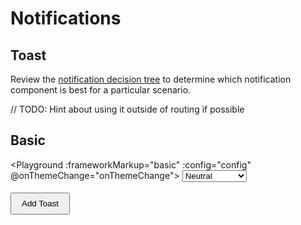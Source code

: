 # Notifications

## Toast

Review the [notification decision tree](components/notifications/decision-tree) to determine which notification component is best for a particular scenario.

// TODO: Hint about using it outside of routing if possible

## Basic

<Playground :frameworkMarkup="basic" :config="config" @onThemeChange="onThemeChange">
  <select v-model="state">
    <option disabled>Select a state</option>
    <option value="neutral">Neutral</option>
    <option value="success">Success</option>
  </select><br><br>
  <button id="addToastButton" type="button">Add Toast</button>
</Playground>

<!-- shared across playgrounds -->
<p-toast ref="toast"></p-toast>

<script lang="ts">
  import Vue from 'vue';
  import Component from 'vue-class-component';
  import { getToastCodeSamples } from '@porsche-design-system/shared';
  import type { Theme } from '@/models';
  
  @Component
  export default class Code extends Vue {
    config = { themeable: true };

    state = 'neutral';
    toastCounter = 1;
    
    get basic() { 
      return Object.entries(getToastCodeSamples()).reduce((result, [key, markup]) => ({
        ...result,
        [key]: markup
          .replace(/(state:) 'success'/, `$1 '${this.state}'`)
          .replace(/(Some) (message)/, `$1 ${this.state} $2`)
      }), {});
    }

    mounted(): void {
      document.getElementById('addToastButton').addEventListener('click', (e) => {
        this.$refs.toast.getManager().then((manager) => {
          manager.addToast({ message: `Some ${this.state.toLowerCase()} message ${this.toastCounter}`, state: this.state });
          this.toastCounter++;
        });
      });
    }

    onThemeChange(theme: Theme): void {
      this.$refs.toast.theme = theme;
    }
  }
</script>

<style lang="scss" scoped>
  button {
    padding: .5rem 1rem;
  }
</style>